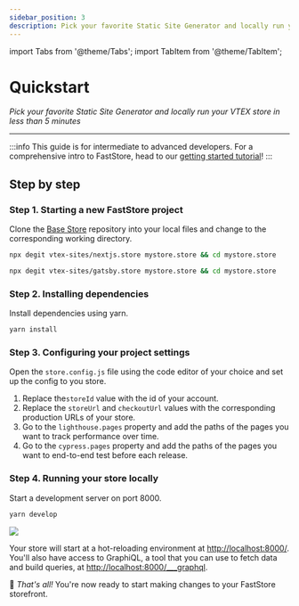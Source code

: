 ```yaml
---
sidebar_position: 3
description: Pick your favorite Static Site Generator and locally run your VTEX store in less than 5 minutes.
---
```


import Tabs from '@theme/Tabs';
import TabItem from '@theme/TabItem';

# Quickstart

*Pick your favorite Static Site Generator and locally run your VTEX store in less than 5 minutes*

---

:::info 
This guide is for intermediate to advanced developers. For a comprehensive intro to FastStore, head to our [getting started tutorial](/tutorials/fundamentals/0)!
:::

## Step by step 

### Step 1. Starting a new FastStore project

Clone the [Base Store](/starters/base) repository into your local files and change to the corresponding working directory.

<Tabs groupId="chosen-framework">
  <TabItem value="nextjs" label="Next.js" default>

```sh
npx degit vtex-sites/nextjs.store mystore.store && cd mystore.store
```

  </TabItem>
  <TabItem value="gatsby" label="Gatsby">

```sh
npx degit vtex-sites/gatsby.store mystore.store && cd mystore.store
```


  </TabItem>
</Tabs>



### Step 2. Installing dependencies

Install dependencies using yarn.

```sh
yarn install
```

### Step 3. Configuring your project settings

Open the `store.config.js` file using the code editor of your choice and set up the config to you store.

1. Replace  the`storeId` value with the id of your account.
2. Replace the `storeUrl` and `checkoutUrl` values with the corresponding production URLs of your store.
3. Go to the `lighthouse.pages` property and add the paths of the pages you want to track performance over time.
4. Go to the `cypress.pages` property and add the paths of the pages you want to end-to-end test before each release.

### Step 4. Running your store locally

Start a development server on port 8000.

```sh
yarn develop
```

<img className="rounded shadow-md" src="https://vtexhelp.vtexassets.com/assets/docs/src/yarndevelop___e894f0c697aa7150b53791d8b5099255.gif"/>

Your store will start at a hot-reloading environment at [http://localhost:8000/](http://localhost:8000/). You'll also have access to GraphiQL, a tool that you can use to fetch data and build queries, at [http://localhost:8000/___graphql](http://localhost:8000/___graphql).

🎉 *That's all!* You're now ready to start making changes to your FastStore storefront.
